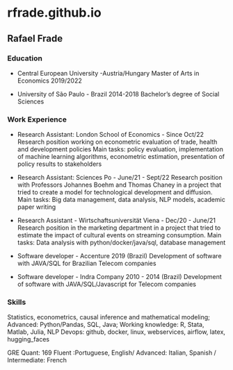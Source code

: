 # rfrade.github.io

## Rafael Frade

### Education
* Central European University -Austria/Hungary
Master of Arts in Economics 2019/2022


* University of São Paulo - Brazil 2014-2018
Bachelor’s degree of Social Sciences

### Work Experience
* Research Assistant: London School of Economics - Since Oct/22
Research position working on econometric evaluation of trade, health and development policies
Main tasks: policy evaluation, implementation of machine learning algorithms, econometric estimation, presentation of policy results to stakeholders


* Research Assistant: Sciences Po - June/21 - Sept/22
Research position with Professors Johannes Boehm and Thomas Chaney in a project that tried to create a model for technological development and diffusion. 
Main tasks: Big data management, data analysis,  NLP models, academic paper writing


* Research Assistant - Wirtschaftsuniversität Viena - Dec/20 - June/21
Research position in the marketing department in a project that tried to estimate the impact of cultural events on streaming consumption. 
Main tasks: Data analysis with python/docker/java/sql, database management


* Software developer - Accenture 2019 (Brazil)
Development of software with JAVA/SQL for Brazilian Telecom companies


* Software developer - Indra Company 2010 - 2014 (Brazil)
Development of software with JAVA/SQL/Javascript for Telecom companies

### Skills

Statistics, econometrics, causal inference and mathematical modeling;
Advanced: Python/Pandas, SQL, Java;
Working knowledge: R, Stata, Matlab, Julia, NLP
Devops: github, docker, linux, webservices, airflow, latex, hugging_faces


GRE Quant: 169
Fluent :Portuguese, English/ Advanced: Italian, Spanish / Intermediate: French
